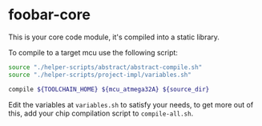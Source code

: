 # foobar-core

This is your core code module, it's compiled into a static library.

To compile to a target mcu use the following script:
```bash
source "./helper-scripts/abstract/abstract-compile.sh"
source "./helper-scripts/project-impl/variables.sh"

compile ${TOOLCHAIN_HOME} ${mcu_atmega32A} ${source_dir}
```

Edit the variables at `variables.sh` to satisfy your needs, to get more out of this, add your chip compilation script to `compile-all.sh`.